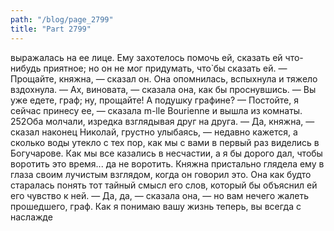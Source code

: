 ```yaml
---
path: "/blog/page_2799"
title: "Part 2799"
---
```


 выражалась на ее лице. Ему захотелось помочь ей, сказать ей что-нибудь приятное; но он не мог придумать, что̀ бы сказать ей.
— Прощайте, княжна, — сказал он. Она опомнилась, вспыхнула и тяжело вздохнула.
— Ах, виновата, — сказала она, как бы проснувшись. — Вы уже едете, граф; ну, прощайте! А подушку графине?
— Постойте, я сейчас принесу ее, — сказала m-lle Bourienne и вышла из комнаты.
252Оба молчали, изредка взглядывая друг на друга.
— Да, княжна, — сказал наконец Николай, грустно улыбаясь, — недавно кажется, а сколько воды утекло с тех пор, как мы с вами в первый раз виделись в Богучарове. Как мы все казались в несчастии, а я бы дорого дал, чтобы воротить это время... да не воротить.
Княжна пристально глядела ему в глаза своим лучистым взглядом, когда он говорил это. Она как будто старалась понять тот тайный смысл его слов, который бы объяснил ей его чувство к ней.
— Да, да, — сказала она, — но вам нечего жалеть прошедшего, граф. Как я понимаю вашу жизнь теперь, вы всегда с наслажде
